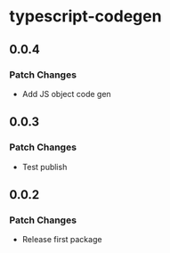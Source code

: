 # typescript-codegen

## 0.0.4

### Patch Changes

- Add JS object code gen

## 0.0.3

### Patch Changes

- Test publish

## 0.0.2

### Patch Changes

- Release first package
